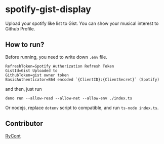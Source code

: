 # spotify-gist-display
Upload your spotify like list to Gist.
You can show your musical interest to Github Profile.

## How to run?
Before running, you need to write down `.env` file.
```
RefreshToken=Spotify Authorization Refresh Token
GistId=Gist Uploaded to
GithubToken=gist owner token
BasicAuthenticator=B64 encoded `{ClientID}:{ClientSecret}` (Spotify)
```

and then, just run
```
deno run --allow-read --allow-net --allow-env ./index.ts
```
Or nodejs, replace `dotenv` script to compatible, and run `ts-node index.ts`.

## Contributor
[RyCont](https://github.com/rycont)